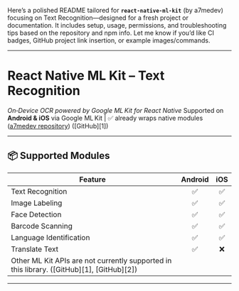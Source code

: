 Here’s a polished README tailored for **`react-native-ml-kit`** (by a7medev) focusing on Text Recognition—designed for a fresh project or documentation. It includes setup, usage, permissions, and troubleshooting tips based on the repository and npm info. Let me know if you’d like CI badges, GitHub project link insertion, or example images/commands.

---

# React Native ML Kit – Text Recognition

_On‑Device OCR powered by Google ML Kit for React Native_
Supported on **Android & iOS** via Google ML Kit | ✅ already wraps native modules ([a7medev repository](https://github.com/a7medev/react-native-ml-kit)) ([GitHub][1])

---

## 📦 Supported Modules

| Feature                                                                                   | Android | iOS |
| ----------------------------------------------------------------------------------------- | :-----: | :-: |
| Text Recognition                                                                          |   ✅    | ✅  |
| Image Labeling                                                                            |   ✅    | ✅  |
| Face Detection                                                                            |   ✅    | ✅  |
| Barcode Scanning                                                                          |   ✅    | ✅  |
| Language Identification                                                                   |   ✅    | ✅  |
| Translate Text                                                                            |   ✅    | ❌  |
| Other ML Kit APIs are not currently supported in this library. ([GitHub][1], [GitHub][2]) |         |     |

---
